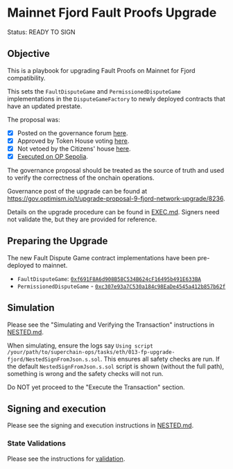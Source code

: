 # Mainnet Fjord Fault Proofs Upgrade

Status: READY TO SIGN

## Objective

This is a playbook for upgrading Fault Proofs on Mainnet for Fjord compatibility.

This sets the `FaultDisputeGame` and `PermissionedDisputeGame` implementations in the `DisputeGameFactory` to newly deployed contracts that have an updated prestate.

The proposal was:

- [x] Posted on the governance forum [here](https://gov.optimism.io/t/upgrade-proposal-9-fjord-network-upgrade/8236).
- [x] Approved by Token House voting [here](https://vote.optimism.io/proposals/19894803675554157870919000647998468859257602050917884642551010462863037711179).
- [x] Not vetoed by the Citizens' house [here](https://snapshot.org/#/citizenshouse.eth/proposal/0x14336dfcb086279e47ef8fffbd6282984d392f1b9eaf22f76547210df6451c43).
- [x] [Executed on OP Sepolia](https://github.com/ethereum-optimism/superchain-ops/tree/main/tasks/sep/011-fjord-upgrade).

The governance proposal should be treated as the source of truth and used to verify the correctness of the onchain operations.

Governance post of the upgrade can be found at https://gov.optimism.io/t/upgrade-proposal-9-fjord-network-upgrade/8236.

Details on the upgrade procedure can be found in [EXEC.md](./EXEC.md). Signers need not validate the, but they are provided for reference.

## Preparing the Upgrade

The new Fault Dispute Game contract implementations have been pre-deployed to mainnet.

- `FaultDisputeGame`: [`0xf691F8A6d908B58C534B624cF16495b491E633BA`](https://etherscan.io/address/0xc307e93a7C530a184c98EaDe4545a412b857b62f)
- `PermissionedDisputeGame` - [`0xc307e93a7C530a184c98EaDe4545a412b857b62f`](https://etherscan.io/address/0xc307e93a7C530a184c98EaDe4545a412b857b62f)

## Simulation

Please see the "Simulating and Verifying the Transaction" instructions in [NESTED.md](../../../NESTED.md).

When simulating, ensure the logs say `Using script /your/path/to/superchain-ops/tasks/eth/013-fp-upgrade-fjord/NestedSignFromJson.s.sol`. This ensures all safety checks are run. If the default `NestedSignFromJson.s.sol` script is shown (without the full path), something is wrong and the safety checks will not run.

Do NOT yet proceed to the "Execute the Transaction" section.

## Signing and execution

Please see the signing and execution instructions in [NESTED.md](../../../NESTED.md).

### State Validations

Please see the instructions for [validation](./VALIDATION.md).
